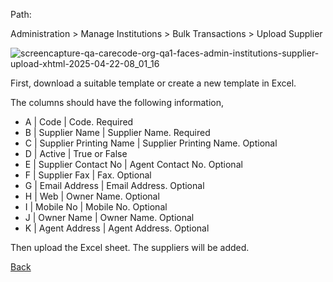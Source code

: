 Path:

Administration > Manage Institutions > Bulk Transactions > Upload Supplier

![screencapture-qa-carecode-org-qa1-faces-admin-institutions-supplier-upload-xhtml-2025-04-22-08_01_16](https://github.com/user-attachments/assets/78ecb53f-3229-49ad-a190-84ef8f63d105)


First, download a suitable template or create a new template in Excel.

The columns should have the following information,

* A | Code | Code. Required
* B | Supplier Name | Supplier Name. Required
* C | Supplier Printing Name | Supplier Printing Name. Optional
* D | Active | True or False
* E | Supplier Contact No | Agent Contact No. Optional
* F | Supplier Fax | Fax. Optional
* G | Email Address | Email Address. Optional
* H | Web | Owner Name. Optional
* I | Mobile No | Mobile No. Optional
* J | Owner Name | Owner Name. Optional
* K | Agent Address | Agent Address. Optional



Then upload the Excel sheet. The suppliers will be added.

[Back](https://github.com/hmislk/hmis/wiki/Manage-Institutions)